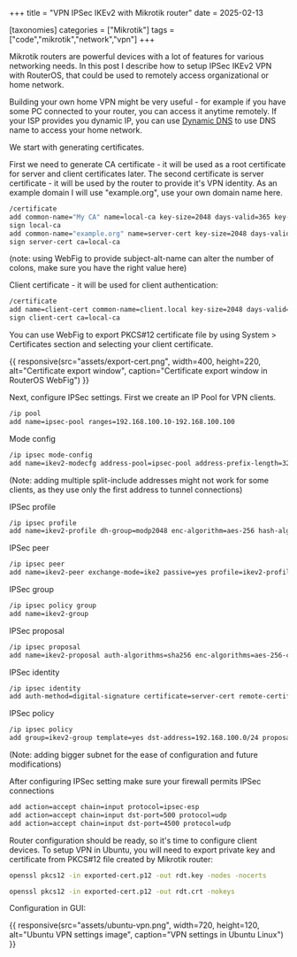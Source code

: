 +++
title = "VPN IPSec IKEv2 with Mikrotik router"
date = 2025-02-13

[taxonomies]
categories = ["Mikrotik"]
tags = ["code","mikrotik","network","vpn"]
+++

Mikrotik routers are powerful devices with a lot of features for various networking needs. In this post I describe how to setup IPSec IKEv2 VPN with RouterOS, that could be used to remotely access organizational or home network. 
<!-- more -->
Building your own home VPN might be very useful - for example if you have some PC connected to your router, you can access it anytime remotely. If your ISP provides you dynamic IP, you can use [Dynamic DNS](@/dyndns-ovh-mikrotik/index.md) to use DNS name to access your home network.

We start with generating certificates.

First we need to generate CA certificate - it will be used as a root certificate for server and client certificates later. The second certificate is server certificate - it will be used by the router to provide it's VPN identity. As an example domain I will use "example.org", use your own domain name here.

```bash
/certificate
add common-name="My CA" name=local-ca key-size=2048 days-valid=365 key-usage=key-cert-sign,crl-sign
sign local-ca 
add common-name="example.org" name=server-cert key-size=2048 days-valid=365 subject-alt-name=DNS:example.org key-usage=tls-server 
sign server-cert ca=local-ca

```
(note: using WebFig to provide subject-alt-name can alter the number of colons, make sure you have the right value here)

Client certificate - it will be used for client authentication:
```bash
/certificate
add name=client-cert common-name=client.local key-size=2048 days-valid=365 key-usage=tls-client
sign client-cert ca=local-ca

```
You can use WebFig to export PKCS#12 certificate file by using System > Certificates section and selecting your client certificate.

{{ responsive(src="assets/export-cert.png", width=400, height=220, alt="Certificate export window", caption="Certificate export window in RouterOS WebFig") }}

Next, configure IPSec settings. First we create an IP Pool for VPN clients.

```bash
/ip pool
add name=ipsec-pool ranges=192.168.100.10-192.168.100.100
```

Mode config

```bash
/ip ipsec mode-config
add name=ikev2-modecfg address-pool=ipsec-pool address-prefix-length=32 system-dns=yes
```
(Note: adding multiple split-include addresses might not work for some clients, as they use only the first address to tunnel connections)


IPSec profile

```bash
/ip ipsec profile
add name=ikev2-profile dh-group=modp2048 enc-algorithm=aes-256 hash-algorithm=sha256
```

IPSec peer

```bash
/ip ipsec peer
add name=ikev2-peer exchange-mode=ike2 passive=yes profile=ikev2-profile send-initial-contact=no
```

IPSec group

```bash
/ip ipsec policy group
add name=ikev2-group
```

IPSec proposal

```bash
/ip ipsec proposal
add name=ikev2-proposal auth-algorithms=sha256 enc-algorithms=aes-256-cbc lifetime=1h pfs-group=modp2048
```

IPSec identity

```bash
/ip ipsec identity
add auth-method=digital-signature certificate=server-cert remote-certificate=client-cert generate-policy=port-strict mode-config=ikev2-modecfg peer=ikev2-peer policy-template-group=ikev2-group match-by=certificate
```

IPSec policy

```bash
/ip ipsec policy
add group=ikev2-group template=yes dst-address=192.168.100.0/24 proposal=ikev2-proposal
```
(Note: adding bigger subnet for the ease of configuration and future modifications)

After configuring IPSec setting make sure your firewall permits IPSec connections

```bash
add action=accept chain=input protocol=ipsec-esp
add action=accept chain=input dst-port=500 protocol=udp
add action=accept chain=input dst-port=4500 protocol=udp
```

Router configuration should be ready, so it's time to configure client devices. To setup VPN in Ubuntu, you will need to export private key and certificate from PKCS#12 file created by Mikrotik router:

```bash
openssl pkcs12 -in exported-cert.p12 -out rdt.key -nodes -nocerts

openssl pkcs12 -in exported-cert.p12 -out rdt.crt -nokeys
```
Configuration in GUI:


{{ responsive(src="assets/ubuntu-vpn.png", width=720, height=120, alt="Ubuntu VPN settings image", caption="VPN settings in Ubuntu Linux") }}

